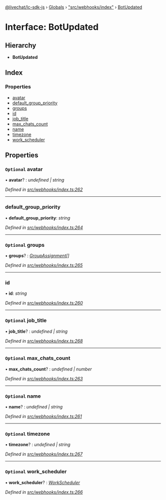[@livechat/lc-sdk-js](../README.md) › [Globals](../globals.md) › ["src/webhooks/index"](../modules/_src_webhooks_index_.md) › [BotUpdated](_src_webhooks_index_.botupdated.md)

# Interface: BotUpdated

## Hierarchy

* **BotUpdated**

## Index

### Properties

* [avatar](_src_webhooks_index_.botupdated.md#optional-avatar)
* [default_group_priority](_src_webhooks_index_.botupdated.md#default_group_priority)
* [groups](_src_webhooks_index_.botupdated.md#optional-groups)
* [id](_src_webhooks_index_.botupdated.md#id)
* [job_title](_src_webhooks_index_.botupdated.md#optional-job_title)
* [max_chats_count](_src_webhooks_index_.botupdated.md#optional-max_chats_count)
* [name](_src_webhooks_index_.botupdated.md#optional-name)
* [timezone](_src_webhooks_index_.botupdated.md#optional-timezone)
* [work_scheduler](_src_webhooks_index_.botupdated.md#optional-work_scheduler)

## Properties

### `Optional` avatar

• **avatar**? : *undefined | string*

*Defined in [src/webhooks/index.ts:262](https://github.com/livechat/lc-sdk-js/blob/efba8ac/src/webhooks/index.ts#L262)*

___

###  default_group_priority

• **default_group_priority**: *string*

*Defined in [src/webhooks/index.ts:264](https://github.com/livechat/lc-sdk-js/blob/efba8ac/src/webhooks/index.ts#L264)*

___

### `Optional` groups

• **groups**? : *[GroupAssignment](_src_webhooks_index_.groupassignment.md)[]*

*Defined in [src/webhooks/index.ts:265](https://github.com/livechat/lc-sdk-js/blob/efba8ac/src/webhooks/index.ts#L265)*

___

###  id

• **id**: *string*

*Defined in [src/webhooks/index.ts:260](https://github.com/livechat/lc-sdk-js/blob/efba8ac/src/webhooks/index.ts#L260)*

___

### `Optional` job_title

• **job_title**? : *undefined | string*

*Defined in [src/webhooks/index.ts:268](https://github.com/livechat/lc-sdk-js/blob/efba8ac/src/webhooks/index.ts#L268)*

___

### `Optional` max_chats_count

• **max_chats_count**? : *undefined | number*

*Defined in [src/webhooks/index.ts:263](https://github.com/livechat/lc-sdk-js/blob/efba8ac/src/webhooks/index.ts#L263)*

___

### `Optional` name

• **name**? : *undefined | string*

*Defined in [src/webhooks/index.ts:261](https://github.com/livechat/lc-sdk-js/blob/efba8ac/src/webhooks/index.ts#L261)*

___

### `Optional` timezone

• **timezone**? : *undefined | string*

*Defined in [src/webhooks/index.ts:267](https://github.com/livechat/lc-sdk-js/blob/efba8ac/src/webhooks/index.ts#L267)*

___

### `Optional` work_scheduler

• **work_scheduler**? : *[WorkScheduler](../modules/_src_webhooks_index_.md#workscheduler)*

*Defined in [src/webhooks/index.ts:266](https://github.com/livechat/lc-sdk-js/blob/efba8ac/src/webhooks/index.ts#L266)*
